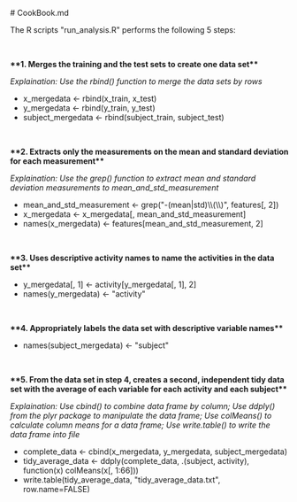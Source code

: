 <body>
<p># CookBook.md</p>
<p>The R scripts &quot;run_analysis.R&quot; performs the following 5 steps:</p>
<p>&nbsp;</p>
<p><strong>**1. Merges the training and the test sets to create one data set** </strong></p>
<p><em>Explaination: Use the rbind() function to merge the data sets by rows</em><br />
</p>
<ul>
  <li>x_mergedata &lt;- rbind(x_train, x_test)</li>
  <li>y_mergedata &lt;- rbind(y_train, y_test) </li>
  <li>subject_mergedata &lt;- rbind(subject_train, subject_test)</li>
</ul>
<p><br />
</p>
<p><strong>**2. Extracts only the measurements on the mean and standard deviation for each measurement**</strong></p>
<p><em>Explaination: Use the grep() function to extract mean and standard deviation measurements to mean_and_std_measurement</em><br />
</p>
<ul>
  <li>mean_and_std_measurement &lt;- grep(&quot;-(mean|std)\\(\\)&quot;, features[, 2])</li>
  <li>x_mergedata &lt;- x_mergedata[, mean_and_std_measurement]</li>
  <li>names(x_mergedata) &lt;- features[mean_and_std_measurement, 2]</li>
</ul>
<p><br />
</p>
<p><strong>**3. Uses descriptive activity names to name the activities in the data set**</strong></p>
<ul>
  <li>y_mergedata[, 1] &lt;- activity[y_mergedata[, 1], 2]</li>
  <li>names(y_mergedata) &lt;- &quot;activity&quot;</li>
</ul>
<p><br />
</p>
<p><strong>**4. Appropriately labels the data set with descriptive variable names**</strong></p>
<ul>
  <li>names(subject_mergedata) &lt;- &quot;subject&quot;</li>
</ul>
<p><br />
</p>
<p><strong>**5. From the data set in step 4, creates a second, independent tidy data set with the average of each variable for each activity and each subject**</strong></p>
<p><em>Explaination: Use cbind() to combine data frame by column; Use ddply() from the plyr package to manipulate the data frame; Use colMeans() to calculate column means for a data frame; Use write.table() to write the data frame into file </em><br />
</p>
<ul>
  <li>complete_data &lt;- cbind(x_mergedata, y_mergedata, subject_mergedata)</li>
  <li>tidy_average_data &lt;- ddply(complete_data, .(subject, activity), function(x) colMeans(x[, 1:66]))</li>
  <li>write.table(tidy_average_data, &quot;tidy_average_data.txt&quot;, row.name=FALSE)<br />
  </li>
</ul>
</body>
